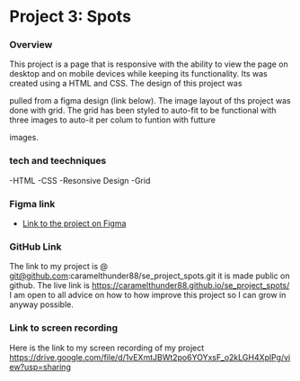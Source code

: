 # Project 3: Spots

### Overview

This project is a page that is responsive with the ability to view the page on desktop and on mobile devices while keeping its functionality. Its was created using a HTML and CSS. The design of this project was

pulled from a figma design (link below). The image layout of ths project was done with grid. The grid has been styled to auto-fit to be functional with three images to auto-it per colum to funtion with futture

images.

### tech and teechniques

-HTML
-CSS
-Resonsive Design
-Grid

### Figma link

- [Link to the project on Figma](https://www.figma.com/file/BBNm2bC3lj8QQMHlnqRsga/Sprint-3-Project-%E2%80%94-Spots?type=design&node-id=2%3A60&mode=design&t=afgNFybdorZO6cQo-1)

### GitHub Link

The link to my project is @ git@github.com:caramelthunder88/se_project_spots.git it is made public on github. The live link is https://caramelthunder88.github.io/se_project_spots/ I am open to all advice on how to how improve this project so I can grow in anyway possible.

### Link to screen recording

Here is the link to my screen recording of my project https://drive.google.com/file/d/1vEXmtJBWt2po6YOYxsF_o2kLGH4XplPg/view?usp=sharing
